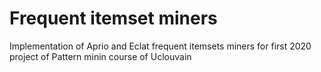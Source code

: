# Frequent itemset miners
Implementation of Aprio and Eclat frequent itemsets miners for first 2020 project of Pattern minin course of Uclouvain
